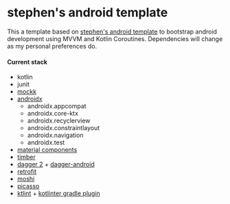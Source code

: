 # stephen's android template

This a template based on [stephen's android template](https://github.com/swbain/stephens-android-template) to bootstrap android development using MVVM and Kotlin Coroutines. Dependencies will change as my personal preferences do.

#### Current stack
+ kotlin
+ junit
+ [mockk](https://mockk.io/)
+ [androidx](https://developer.android.com/jetpack/androidx)
  - androidx.appcompat
  - androidx.core-ktx
  - androidx.recyclerview
  - androidx.constraintlayout
  - androidx.navigation
  - androidx.test
+ [material components](https://github.com/material-components/material-components-android)
+ [timber](https://github.com/JakeWharton/timber)
+ [dagger 2](https://dagger.dev/) + [dagger-android](https://dagger.dev/dev-guide/android)
+ [retrofit](https://square.github.io/retrofit/)
+ [moshi](https://github.com/square/moshi/)
+ [picasso](https://square.github.io/picasso/)
+ [ktlint](https://ktlint.github.io/) + [kotlinter gradle plugin](https://github.com/jeremymailen/kotlinter-gradle)
